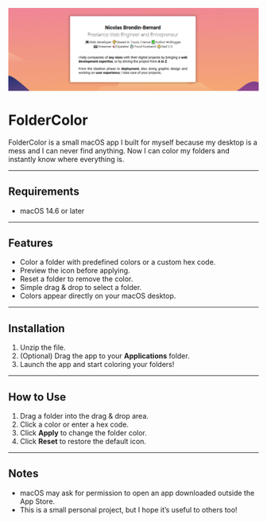 ![Cover](https://github.com/NicolasBrondin/NicolasBrondin/blob/master/img/cover.jpg)




# FolderColor


FolderColor is a small macOS app I built for myself because my desktop is a mess and I can never find anything. Now I can color my folders and instantly know where everything is.

---

## Requirements

- macOS 14.6 or later

---

## Features

- Color a folder with predefined colors or a custom hex code.  
- Preview the icon before applying.  
- Reset a folder to remove the color.  
- Simple drag & drop to select a folder.  
- Colors appear directly on your macOS desktop.

---

## Installation

1. Unzip the file.  
2. (Optional) Drag the app to your **Applications** folder.  
3. Launch the app and start coloring your folders!

---

## How to Use

1. Drag a folder into the drag & drop area.  
2. Click a color or enter a hex code.  
3. Click **Apply** to change the folder color.  
4. Click **Reset** to restore the default icon.

---

## Notes

- macOS may ask for permission to open an app downloaded outside the App Store.  
- This is a small personal project, but I hope it’s useful to others too!

